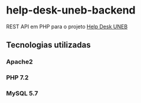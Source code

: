 # help-desk-uneb-backend
REST API em PHP para o projeto [Help Desk UNEB](http://github.com/josecleiton/help-desk-uneb)

## Tecnologias utilizadas
### Apache2
### PHP 7.2
### MySQL 5.7
